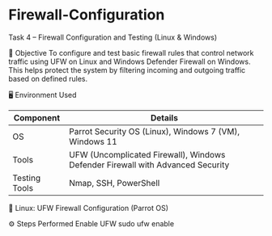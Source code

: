 # Firewall-Configuration
Task 4 – Firewall Configuration and Testing (Linux &amp; Windows)

🎯 Objective
To configure and test basic firewall rules that control network traffic using UFW on Linux and Windows Defender Firewall on Windows. 
This helps protect the system by filtering incoming and outgoing traffic based on defined rules.

🖥️ Environment Used

| Component     | Details                                                                        |
| ------------- | ------------------------------------------------------------------------------ |
| OS            | Parrot Security OS (Linux), Windows 7 (VM), Windows 11                         |
| Tools         | UFW (Uncomplicated Firewall), Windows Defender Firewall with Advanced Security |
| Testing Tools | Nmap, SSH, PowerShell                                                          |


🐧 Linux: UFW Firewall Configuration (Parrot OS)

⚙️ Steps Performed
Enable UFW
  sudo ufw enable


